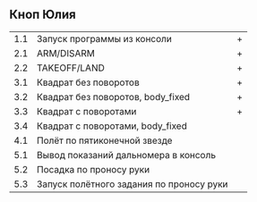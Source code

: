 ## Кноп Юлия

<table><tr><td>1.1</td><td>Запуск программы из консоли</td><td>+</td></tr><tr><td>2.1</td><td>ARM/DISARM</td><td>+</td></tr><tr><td>2.2</td><td>TAKEOFF/LAND</td><td>+</td></tr><tr><td>3.1</td><td>Квадрат без поворотов</td><td>+</td></tr><tr><td>3.2</td><td>Квадрат без поворотов, body_fixed</td><td>+</td></tr><tr><td>3.3</td><td>Квадрат с поворотами</td><td>+</td></tr><tr><td>3.4</td><td>Квадрат с поворотами, body_fixed</td><td> </td></tr><tr><td>4.1</td><td>Полёт по пятиконечной звезде</td><td> </td></tr><tr><td>5.1</td><td>Вывод показаний дальномера в консоль</td><td> </td></tr><tr><td>5.2</td><td>Посадка по проносу руки</td><td> </td></tr><tr><td>5.3</td><td>Запуск полётного задания по проносу руки</td><td> </td></tr></table>